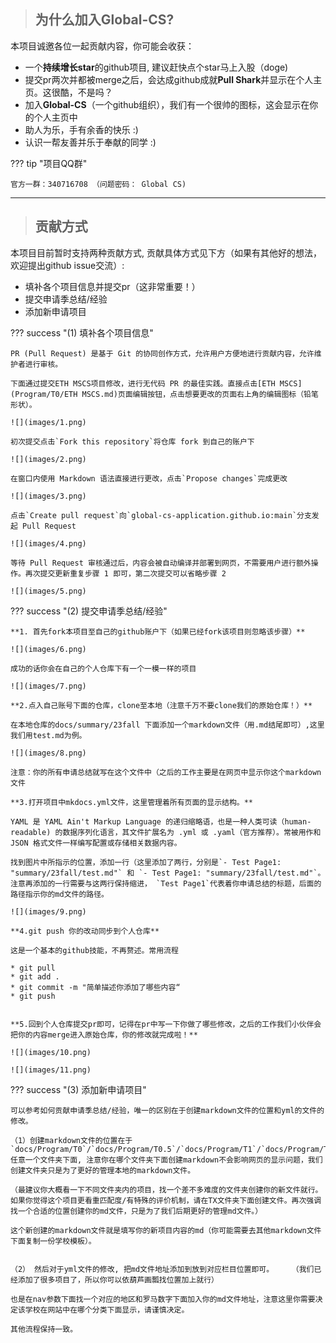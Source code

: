 > ## **为什么加入Global-CS?**

本项目诚邀各位一起贡献内容，你可能会收获：

* 一个**持续增长star**的github项目, 建议赶快点个star马上入股（doge)
* 提交pr两次并都被merge之后，会达成github成就**Pull Shark**并显示在个人主页。这很酷，不是吗？
* 加入**Global-CS**（一个github组织），我们有一个很帅的图标，这会显示在你的个人主页中
* 助人为乐，手有余香的快乐 :)
* 认识一帮友善并乐于奉献的同学 :)

??? tip "项目QQ群"

    官方一群：340716708 （问题密码： Global CS)
***

> ## **贡献方式**

本项目目前暂时支持两种贡献方式, 贡献具体方式见下方（如果有其他好的想法，欢迎提出github issue交流）:

* 填补各个项目信息并提交pr（这非常重要！）
* 提交申请季总结/经验
* 添加新申请项目

??? success "(1) 填补各个项目信息"

    PR (Pull Request) 是基于 Git 的协同创作方式，允许用户方便地进行贡献内容，允许维护者进行审核。
    
    下面通过提交ETH MSCS项目修改，进行无代码 PR 的最佳实践。直接点击[ETH MSCS](Program/T0/ETH MSCS.md)页面编辑按钮，点击想要更改的页面右上角的编辑图标（铅笔形状）。
    
    ![](images/1.png)
    
    初次提交点击`Fork this repository`将仓库 fork 到自己的账户下
    
    ![](images/2.png)
    
    在窗口内使用 Markdown 语法直接进行更改，点击`Propose changes`完成更改
    
    ![](images/3.png)
    
    点击`Create pull request`向`global-cs-application.github.io:main`分支发起 Pull Request
    
    ![](images/4.png)
    
    等待 Pull Request 审核通过后，内容会被自动编译并部署到网页，不需要用户进行额外操作。再次提交更新重复步骤 1 即可，第二次提交可以省略步骤 2
    
    ![](images/5.png)

??? success "(2) 提交申请季总结/经验"

    **1. 首先fork本项目至自己的github账户下（如果已经fork该项目则忽略该步骤）**

    ![](images/6.png)

    成功的话你会在自己的个人仓库下有一个一模一样的项目

    ![](images/7.png)

    **2.点入自己账号下面的仓库，clone至本地（注意千万不要clone我们的原始仓库！）**

    在本地仓库的docs/summary/23fall 下面添加一个markdown文件（用.md结尾即可）,这里我们用test.md为例。

    ![](images/8.png)
    
    注意：你的所有申请总结就写在这个文件中（之后的工作主要是在网页中显示你这个markdown文件

    **3.打开项目中mkdocs.yml文件，这里管理着所有页面的显示结构。**

    YAML 是 YAML Ain't Markup Language 的递归缩略语，也是一种人类可读（human-readable) 的数据序列化语言，其文件扩展名为 .yml 或 .yaml（官方推荐）。常被用作和 JSON 格式文件一样编写配置或存储相关数据内容。

    找到图片中所指示的位置，添加一行（这里添加了两行，分别是`- Test Page1: "summary/23fall/test.md"` 和 `- Test Page1: "summary/23fall/test.md"`。
    注意再添加的一行需要与这两行保持缩进， `Test Page1`代表着你申请总结的标题，后面的路径指示你的md文件的路径。

    ![](images/9.png)

    **4.git push 你的改动同步到个人仓库**

    这是一个基本的github技能，不再赘述。常用流程 

    * git pull
    * git add .
    * git commit -m "简单描述你添加了哪些内容“
    * git push 


    **5.回到个人仓库提交pr即可，记得在pr中写一下你做了哪些修改，之后的工作我们小伙伴会把你的内容merge进入原始仓库，你的修改就完成啦！**

    ![](images/10.png)

    ![](images/11.png)

??? success "(3) 添加新申请项目"

    可以参考如何贡献申请季总结/经验，唯一的区别在于创建markdown文件的位置和yml的文件的修改。

    （1）创建markdown文件的位置在于`docs/Program/T0`/`docs/Program/T0.5`/`docs/Program/T1`/`docs/Program/T1.5`/`docs/Program/T2`/`docs/Program/TX`
    任意一个文件夹下面, 注意你在哪个文件夹下面创建markdown不会影响网页的显示问题，我们创建文件夹只是为了更好的管理本地的markdown文件。

    （最建议你大概看一下不同文件夹内的项目，找一个差不多难度的文件夹创建你的新文件就行。如果你觉得这个项目更看重匹配度/有特殊的评价机制，请在TX文件夹下面创建文件。再次强调找一个合适的位置创建你的md文件，只是为了我们后期更好的管理md文件。）

    这个新创建的markdown文件就是填写你的新项目内容的md（你可能需要去其他markdown文件下面复制一份学校模板）。


    （2） 然后对于yml文件的修改, 把md文件地址添加到放到对应栏目位置即可。    （我们已经添加了很多项目了，所以你可以依葫芦画瓢找位置加上就行）

    也是在nav参数下面找一个对应的地区和罗马数字下面加入你的md文件地址，注意这里你需要决定该学校在网站中在哪个分类下面显示，请谨慎决定。

    其他流程保持一致。